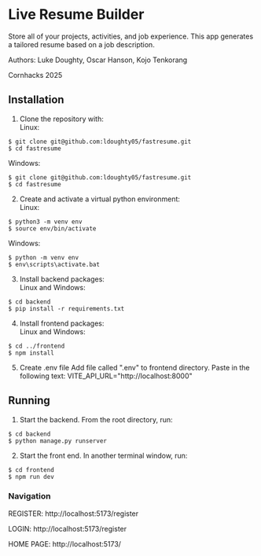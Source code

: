 # Live Resume Builder
Store all of your projects, activities, and job experience. This app generates a tailored resume based on a job description.

Authors: Luke Doughty, Oscar Hanson, Kojo Tenkorang  

Cornhacks 2025  

## Installation
1. Clone the repository with:  
Linux: 
```{bash}
$ git clone git@github.com:ldoughty05/fastresume.git
$ cd fastresume
```
Windows: 
```{bash}
$ git clone git@github.com:ldoughty05/fastresume.git
$ cd fastresume
```
2. Create and activate a virtual python environment:  
Linux:
```{bash}
$ python3 -m venv env
$ source env/bin/activate
```
Windows:
```{bash}
$ python -m venv env
$ env\scripts\activate.bat
```
3. Install backend packages:  
Linux and Windows:
```{bash}
$ cd backend
$ pip install -r requirements.txt
```
4. Install frontend packages:  
Linux and Windows: 
```{bash}
$ cd ../frontend
$ npm install
```
5. Create .env file
   Add file called ".env" to frontend directory.
   Paste in the following text: VITE_API_URL="http://localhost:8000"
## Running
1. Start the backend.
   From the root directory, run:
```{bash}
$ cd backend
$ python manage.py runserver
```
2. Start the front end.
     In another terminal window, run:
```{bash}
$ cd frontend
$ npm run dev
```

### Navigation
REGISTER: http://localhost:5173/register

LOGIN: http://localhost:5173/register

HOME PAGE: http://localhost:5173/
